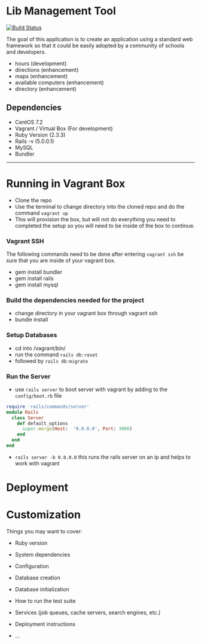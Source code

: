 # Lib Management Tool

[![Build Status](https://travis-ci.org/wvulibraries/LibManagementTool.svg?branch=master)](https://travis-ci.org/wvulibraries/LibManagementTool)

The goal of this application is to create an application using a standard web framework so that it could be easily adopted by a community of schools and developers.   

  - hours (development)
  - directions (enhancement)
  - maps (enhancement)
  - available computers (enhancement)
  - directory (enhancement)

## Dependencies
  - CentOS 7.2
  - Vagrant / Virtual Box (For development)
  - Ruby Version (2.3.3)
  - Rails -v (5.0.0.1)
  - MySQL
  - Bundler

---

# Running in Vagrant Box

  - Clone the repo
  - Use the terminal to change directory into the cloned repo and do the command `vagrant up`
  - This will provision the box, but will not do everything you need to completed the setup so you will need to be inside of the box to continue.

### Vagrant SSH

  The following commands need to be done after entering `vagrant ssh` be sure that you are inside of your vagrant box.  
  - gem install bundler
  - gem install rails
  - gem install mysql

### Build the dependencies needed for the project
  - change directory in your vagrant box through vagrant ssh
  - bundle install

### Setup Databases
  - cd into /vagrant/bin/
  - run the command `rails db:reset`
  - followed by  `rails db:migrate`

### Run the Server
  - use `rails server` to boot server with vagrant by adding to the `config/boot.rb` file

  ```ruby
  require 'rails/commands/server'
  module Rails
    class Server
      def default_options
        super.merge(Host:  '0.0.0.0', Port: 3000)
      end
    end
  end
  ```

  - `rails server -b 0.0.0.0` this runs the rails server on an ip and helps to work with vagrant

# Deployment

# Customization

Things you may want to cover:

* Ruby version

* System dependencies

* Configuration

* Database creation

* Database initialization

* How to run the test suite

* Services (job queues, cache servers, search engines, etc.)

* Deployment instructions

* ...
